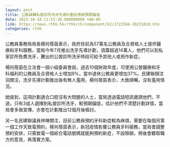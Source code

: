 ```yaml
---
layout: post
title: 公務員轉私營診所洗牙先導計劃反應較預期偏低
date: 2023-10-10 11:53:20.000000000 +08:00
link: https://news.rthk.hk/rthk/ch/component/k2/1722504-20231010.htm
categories: rthk
---
```


公務員事務局局長楊何蓓茵表示，政府目前為57萬名公務員及合資格人士提供醫療和牙科服務，當局今年7月推出洗牙先導計劃，涵蓋超過14萬人，他們可以到私家診所免費洗牙，騰出的公營診所洗牙時段可給予其他人或用作新症。

楊何蓓茵在立法會一個小組委員會說，過去10個財政年度，可使用公營醫療和牙科福利的公務員及合資格人士增加9%，當中退休公務員更增加37%。民建聯顏汶羽關注，洗牙先導計劃推出後有無人濫用，楊何蓓茵表示，大致順暢，沒有濫用情況。

她提到，這項計劃適合口腔沒有大問題的人士，當局透過電話短訊邀請他們，不過，只有3成人選擇到私營診所洗牙，較預期偏低，估計他們不清楚計劃詳情，當局會多做宣傳，亦會在計劃推出12個月後檢討。

另一名民建聯議員林琳關注，目前公務員預約牙科新症較為麻煩，需要在每個月第一個工作天致電預約，楊何蓓茵表示，新冠疫情影響公務員牙科服務，當局會調整預約安排，只需致電一個綜合電話號碼就能夠預約新症，不設限額，稍後會聽取職方的意見，再落實方案。
